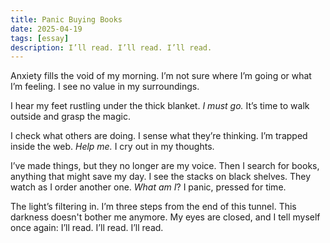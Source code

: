 ```yaml
---
title: Panic Buying Books
date: 2025-04-19
tags: [essay]
description: I’ll read. I’ll read. I’ll read.
---
```


Anxiety fills the void of my morning. I’m not sure where I’m going or what I’m feeling. I see no value in my surroundings.

I hear my feet rustling under the thick blanket. *I must go.* It’s time to walk outside and grasp the magic.

I check what others are doing. I sense what they’re thinking. I’m trapped inside the web. *Help me.* I cry out in my thoughts.

I’ve made things, but they no longer are my voice. Then I search for books, anything that might save my day. I see the stacks on black shelves. They watch as I order another one. *What am I*? I panic, pressed for time.

The light’s filtering in. I’m three steps from the end of this tunnel. This darkness doesn't bother me anymore. My eyes are closed, and I tell myself once again: I’ll read. I’ll read. I’ll read.